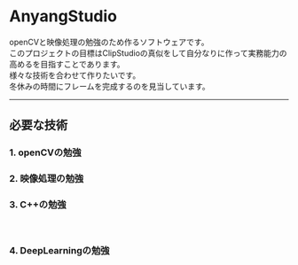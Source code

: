 # AnyangStudio
openCVと映像処理の勉強のため作るソフトウェアです。  
このプロジェクトの目標はClipStudioの真似をして自分なりに作って実務能力の高めるを目指すことであります。  
様々な技術を合わせて作りたいです。  
冬休みの時間にフレームを完成するのを見当しています。  

---  

## 必要な技術
### 1. openCVの勉強

### 2. 映像処理の勉強

### 3. C++の勉強
　
### 4. DeepLearningの勉強
　　
